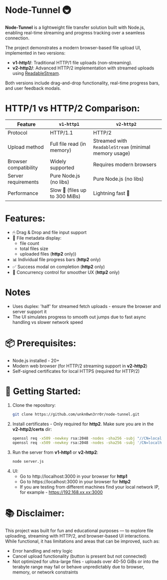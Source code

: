 # Node-Tunnel 🚇
**Node-Tunnel** is a lightweight file transfer solution built with Node.js, enabling real-time streaming and progress tracking over a seamless connection.

The project demonstrates a modern browser-based file upload UI, implemented in two versions:
- **v1-http1/**: Traditional HTTP/1 file uploads (non-streaming).
- **v2-http2/**: Advanced HTTP/2 implementation with streamed uploads using [ReadableStream](https://streams.spec.whatwg.org/).
  
Both versions include drag-and-drop functionality, real-time progress bars, and user feedback modals.

# HTTP/1 vs HTTP/2 Comparison:


| Feature                          | `v1-http1`                       | `v2-http2`                                                |
|----------------------------------|----------------------------------|-----------------------------------------------------------|
| Protocol                         | HTTP/1.1                         | HTTP/2                                                    |
| Upload method                    | Full file read (in memory)       | Streamed with `ReadableStream` (minimal memory usage)     |
| Browser compatibility            | Widely supported                 | Requires modern browsers                                  |
| Server requirements              | Pure Node.js (no libs)           | Pure Node.js (no libs)                                    |
| Performance                      | Slow 🐢 (files up to 300 MiBs)   | Lightning fast  🚈                                       |

# Features:

- 🖱 Drag & Drop and file input support
- 📂 File metadata display:
  - file count
  - total files size
  - uploaded files (**http2** only))
- 📊 Individual file progress bars (**http2** only)
- ✅ Success modal on completion (**http2** only)
- 🔁 Concurrency control for smoother UX (**http2** only)

# Notes
- Uses duplex: 'half' for streamed fetch uploads - ensure the browser and server support it
- The UI simulates progress to smooth out jumps due to fast async handling vs slower network speed

# 📦 Prerequisites:
- Node.js installed - 20+
- Modern web browser (for HTTP/2 streaming support in **v2-http2**)
- Self-signed certificates for local HTTPS (required for HTTP/2)

# 🚀 Getting Started:

1. Clone the repository:
   ```bash
   git clone https://github.com/unkn0wn3rr0r/node-tunnel.git
2. Install certificates - Only required for **http2**. Make sure you are in the **v2-http2/certs** dir:
   ```bash
   openssl req -x509 -newkey rsa:2048 -nodes -sha256 -subj "//CN=localhost" -keyout localhost-privkey.pem -out localhost-cert.pem - for Windows
   openssl req -x509 -newkey rsa:2048 -nodes -sha256 -subj '/CN=localhost' -keyout localhost-privkey.pem -out localhost-cert.pem - for Linux
2. Run the server from **v1-http1** or **v2-http2**:
   ```bash
   node server.js
3. UI:
   - Go to http://localhost:3000 in your browser for **http1**
   - Go to https://localhost:3000 in your browser for **http2**
   - If you are testing from different machines find your local network IP, for example - https://192.168.xx.xx:3000

# 📚 Disclaimer:
This project was built for fun and educational purposes — to explore file uploading, streaming with HTTP/2, and browser-based UI interactions.
While functional, it has limitations and areas that can be improved, such as:
- Error handling and retry logic
- Cancel upload functionality (button is present but not connected)
- Not optimized for ultra-large files - uploads over 40-50 GiBs or into the terabyte range may fail or behave unpredictably due to browser, memory, or network constraints
